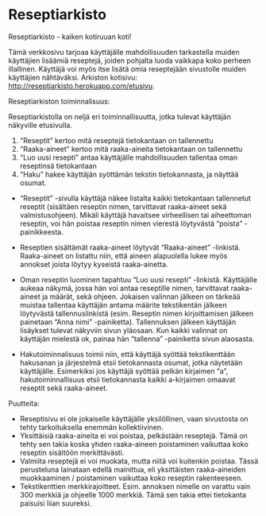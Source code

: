 # Reseptiarkisto
Reseptiarkisto - kaiken kotiruuan koti!

Tämä verkkosivu tarjoaa käyttäjälle mahdollisuuden tarkastella muiden käyttäjien lisäämiä reseptejä, joiden pohjalta luoda vaikkapa koko perheen illallinen. Käyttäjä voi myös itse lisätä omia reseptejään sivustolle muiden käyttäjien nähtäväksi. Arkiston kotisivu: http://reseptiarkisto.herokuapp.com/etusivu. 


Reseptiarkiston toiminnalisuus:

Reseptiarkistolla on neljä eri toiminnallisuutta, jotka tulevat käyttäjän näkyville etusivulla. 
1) “Reseptit” kertoo mitä reseptejä tietokantaan on tallennettu
2) “Raaka-aineet” kertoo mitä raaka-aineita tietokantaan on tallennettu
3) “Luo uusi resepti” antaa käyttäjälle mahdollisuuden tallentaa oman reseptinsä tietokantaan
4) “Haku” hakee käyttäjän syöttämän tekstin tietokannasta, ja näyttää osumat. 

- “Reseptit” -sivulla käyttäjä näkee listalta kaikki tietokantaan tallennetut reseptit (sisältäen reseptin nimen, tarvittavat raaka-aineet sekä valmistusohjeen). Mikäli käyttäjä havaitsee virheellisen tai aiheettoman reseptin, voi hän poistaa reseptin nimen vierestä löytyvästä “poista” -painikkeesta. 

- Reseptien sisältämät raaka-aineet löytyvät “Raaka-aineet” -linkistä. Raaka-aineet on listattu niin, että aineen alapuolella lukee myös annokset joista löytyy kyseistä raaka-ainetta.   

- Oman reseptin luominen tapahtuu “Luo uusi resepti” -linkistä. Käyttäjälle aukeaa näkymä, jossa hän voi antaa reseptille nimen, tarvittavat raaka-aineet ja määrät, sekä ohjeen. Jokaisen valinnan jälkeen on tärkeää muistaa tallentaa käyttäjän antama määrite tekstikentän jälkeen löytyvästä tallennuslinkistä (esim. Reseptin nimen kirjoittamisen jälkeen painetaan “Anna nimi” -painiketta). Tallennuksen jälkeen käyttäjän lisäykset tulevat näkyviin sivun yläosaan. Kun kaikki valinnat on käyttäjän mielestä ok, painaa hän “tallenna” -painiketta sivun alaosasta.  

- Hakutoiminnalisuus toimii niin, että käyttäjä syöttää tekstikenttään hakusanan ja järjestelmä etsii tietokannasta osumat, jotka näytetään käyttäjälle. Esimerkiksi jos käyttäjä syöttää pelkän kirjaimen “a”, hakutoiminnallisuus etsii tietokannasta kaikki a-kirjaimen omaavat reseptit sekä raaka-aineet. 


Puutteita:

- Reseptisivu ei ole jokaiselle käyttäjälle yksilöllinen, vaan sivustosta on tehty tarkoituksella enemmän kollektiivinen.
- Yksittäisiä raaka-aineita ei voi poistaa, pelkästään reseptejä. Tämä on tehty sen takia koska yhden raaka-aineen poistaminen vaikuttaa koko reseptin sisältöön merkittävästi. 
- Valmiita reseptejä ei voi muokata, mutta niitä voi kuitenkin poistaa. Tässä perusteluna lainataan edellä mainittua, eli yksittäisten raaka-aineiden muokkaaminen / poistaminen vaikuttaa koko reseptin rakenteeseen. 
- Tekstikenttien merkkirajoitteet. Esim. annoksen nimelle on varattu vain 300 merkkiä ja ohjeelle 1000 merkkiä. Tämä sen takia ettei tietokanta paisuisi liian suureksi.
